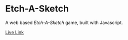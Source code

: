 # Etch-A-Sketch

A web based *Etch-A-Sketch* game, built with Javascript.

[Live Link](https://kaushikom.github.io/Etch-a-Sketch/)
